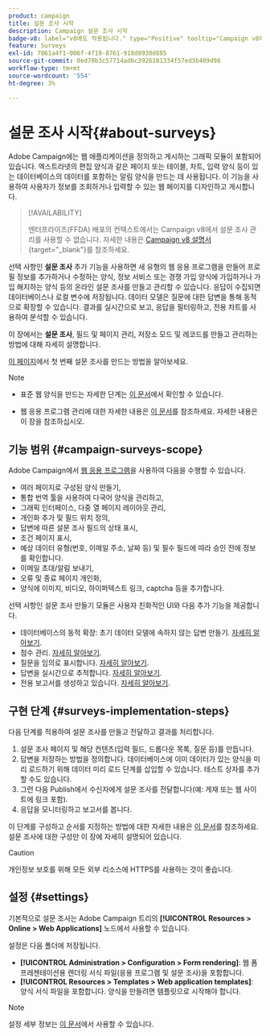 ```yaml
---
product: campaign
title: 설문 조사 시작
description: Campaign 설문 조사 시작
badge-v8: label="v8에도 적용됩니다." type="Positive" tooltip="Campaign v8에도 적용됩니다."
feature: Surveys
exl-id: 7061a4f1-006f-4f19-8761-918d8930d885
source-git-commit: 0ed70b3c57714ad6c3926181334f57ed3b409d98
workflow-type: tm+mt
source-wordcount: '554'
ht-degree: 3%

---
```


# 설문 조사 시작{#about-surveys}

Adobe Campaign에는 웹 애플리케이션을 정의하고 게시하는 그래픽 모듈이 포함되어 있습니다. 엑스트라넷의 편집 양식과 같은 페이지 또는 테이블, 차트, 입력 양식 등이 있는 데이터베이스의 데이터를 포함하는 알림 양식을 만드는 데 사용됩니다. 이 기능을 사용하여 사용자가 정보를 조회하거나 입력할 수 있는 웹 페이지를 디자인하고 게시합니다.

>[!AVAILABILITY]
>
>엔터프라이즈(FFDA) 배포의 컨텍스트에서는 Campaign v8에서 설문 조사 관리를 사용할 수 없습니다. 자세한 내용은 [Campaign v8 설명서](https://experienceleague.adobe.com/ko/docs/campaign/campaign-v8/config/architecture/ffda/enterprise-deployment){target="_blank"}를 참조하세요.


선택 사항인 **설문 조사** 추가 기능을 사용하면 새 유형의 웹 응용 프로그램을 만들어 프로필 정보를 추가하거나 수정하는 양식, 정보 서비스 또는 경쟁 가입 양식에 가입하거나 가입 해지하는 양식 등의 온라인 설문 조사를 만들고 관리할 수 있습니다. 응답이 수집되면 데이터베이스나 로컬 변수에 저장됩니다. 데이터 모델은 질문에 대한 답변을 통해 동적으로 확장할 수 있습니다. 결과를 실시간으로 보고, 응답을 필터링하고, 전용 차트를 사용하여 분석할 수 있습니다.

이 장에서는 **설문 조사**, 필드 및 페이지 관리, 저장소 모드 및 레코드를 만들고 관리하는 방법에 대해 자세히 설명합니다.

[이 페이지](getting-started-with-surveys.md)에서 첫 번째 설문 조사를 만드는 방법을 알아보세요.

>[!NOTE]
>
>* 표준 웹 양식을 만드는 자세한 단계는 [이 문서](../../web/using/about-web-forms.md)에서 확인할 수 있습니다.
>
>* 웹 응용 프로그램 관리에 대한 자세한 내용은 [이 문서](../../web/using/about-web-applications.md)를 참조하세요. 자세한 내용은 이 장을 참조하십시오.

## 기능 범위 {#campaign-surveys-scope}

Adobe Campaign에서 [웹 응용 프로그램](../../web/using/about-web-forms.md)을 사용하여 다음을 수행할 수 있습니다.

* 여러 페이지로 구성된 양식 만들기,
* 통합 번역 툴을 사용하여 다국어 양식을 관리하고,
* 그래픽 인터페이스, 다중 열 페이지 레이아웃 관리,
* 개인화 추가 및 필드 위치 정의,
* 답변에 따른 설문 조사 필드의 상태 표시,
* 조건 페이지 표시,
* 예상 데이터 유형(번호, 이메일 주소, 날짜 등) 및 필수 필드에 따라 승인 전에 정보를 확인합니다.
* 이메일 초대/알림 보내기,
* 오류 및 종료 페이지 개인화,
* 양식에 이미지, 비디오, 하이퍼텍스트 링크, captcha 등을 추가합니다.

선택 사항인 설문 조사 만들기 모듈은 사용자 친화적인 UI와 다음 추가 기능을 제공합니다.

* 데이터베이스의 동적 확장: 초기 데이터 모델에 속하지 않는 답변 만들기. [자세히 알아보기](../../surveys/using/managing-answers.md#storing-collected-answers).
* 점수 관리. [자세히 알아보기](../../surveys/using/managing-answers.md#score-management).
* 질문을 임의로 표시합니다. [자세히 알아보기](../../surveys/using/building-a-survey.md#adding-questions).
* 답변을 실시간으로 추적합니다. [자세히 알아보기](../../surveys/using/publish-track-and-use-collected-data.md#response-tracking).
* 전용 보고서를 생성하고 있습니다. [자세히 알아보기](../../surveys/using/publish-track-and-use-collected-data.md#reports-on-surveys).


## 구현 단계 {#surveys-implementation-steps}

다음 단계를 적용하여 설문 조사를 만들고 전달하고 결과를 처리합니다.

1. 설문 조사 페이지 및 해당 컨텐츠(입력 필드, 드롭다운 목록, 질문 등)를 만듭니다.
1. 답변을 저장하는 방법을 정의합니다. 데이터베이스에 이미 데이터가 있는 양식을 미리 로드하기 위해 데이터 미리 로드 단계를 삽입할 수 있습니다. 테스트 상자를 추가할 수도 있습니다.
1. 그런 다음 Publish에서 수신자에게 설문 조사를 전달합니다(예: 게재 또는 웹 사이트에 링크 포함).
1. 응답을 모니터링하고 보고서를 봅니다.

이 단계를 구성하고 순서를 지정하는 방법에 대한 자세한 내용은 [이 문서](../../web/using/about-web-forms.md)를 참조하세요. 설문 조사에 대한 구성만 이 장에 자세히 설명되어 있습니다.

>[!CAUTION]
>
>개인정보 보호를 위해 모든 외부 리소스에 HTTPS를 사용하는 것이 좋습니다.

## 설정 {#settings}

기본적으로 설문 조사는 Adobe Campaign 트리의 **[!UICONTROL Resources > Online > Web Applications]** 노드에서 사용할 수 있습니다.

설정은 다음 폴더에 저장됩니다.

* **[!UICONTROL Administration > Configuration > Form rendering]**: 웹 폼 프레젠테이션용 렌더링 서식 파일(응용 프로그램 및 설문 조사)을 포함합니다.
* **[!UICONTROL Resources > Templates > Web application templates]**: 양식 서식 파일을 포함합니다. 양식을 만들려면 템플릿으로 시작해야 합니다.

>[!NOTE]
>
>설정 세부 정보는 [이 문서](../../web/using/about-web-forms.md)에서 사용할 수 있습니다.

